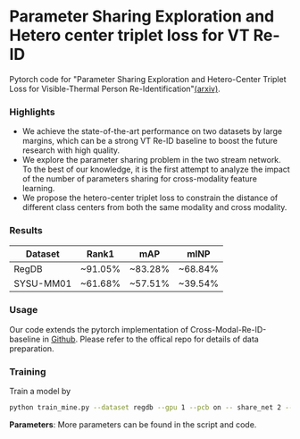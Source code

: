 # Parameter Sharing Exploration and Hetero center triplet loss for VT Re-ID
Pytorch code for "Parameter Sharing Exploration and Hetero-Center Triplet Loss for Visible-Thermal Person Re-Identification"[(arxiv)](https://arxiv.org/abs/2008.06223).

### Highlights
- We achieve the state-of-the-art performance on two datasets by large margins, which can be a strong VT Re-ID baseline to boost the future research with high quality.
- We explore the parameter sharing problem in the two stream network. To the best of our knowledge, it is the first attempt to analyze the impact of the number of parameters sharing for cross-modality feature learning.
- We propose the hetero-center triplet loss to constrain the distance of different class centers from both the same modality and cross modality.

### Results
Dataset | Rank1  | mAP | mINP
 ---- | ----- | ------  | -----
 RegDB | ~91.05% | ~83.28%  | ~68.84%
 SYSU-MM01  | ~61.68% | ~57.51% | ~39.54%
 

### Usage
Our code extends the pytorch implementation of Cross-Modal-Re-ID-baseline in [Github](https://github.com/mangye16/Cross-Modal-Re-ID-baseline). Please refer to the offical repo for details of data preparation.

### Training
Train a model by
```bash
python train_mine.py --dataset regdb --gpu 1 --pcb on -- share_net 2 --w_center 2
```
**Parameters**: More parameters can be found in the script and code.

